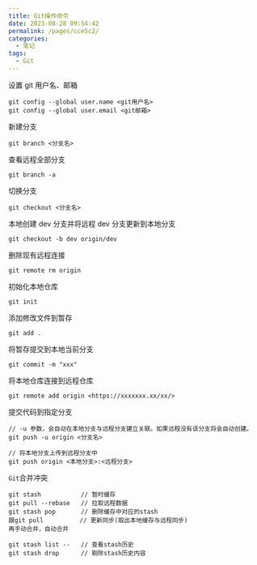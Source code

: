 ```yaml
---
title: Git操作命令
date: 2023-08-28 09:54:42
permalink: /pages/cce5c2/
categories:
  - 笔记
tags:
  - Git
---
```


设置 git 用户名、邮箱

```
git config --global user.name <git用户名>
git config --global user.email <git邮箱>
```

新建分支

```
git branch <分支名>
```

查看远程全部分支

```
git branch -a
```

切换分支

```
git checkout <分支名>
```

本地创建 dev 分支并将远程 dev 分支更新到本地分支

```
git checkout -b dev origin/dev
```

删除现有远程连接

```
git remote rm origin
```

初始化本地仓库

```
git init
```

添加修改文件到暂存

```
git add .
```

将暂存提交到本地当前分支

```
git commit -m "xxx"
```

将本地仓库连接到远程仓库

```
git remote add origin <https://xxxxxxx.xx/xx/>
```

提交代码到指定分支

```
// -u 参数，会自动在本地分支与远程分支建立关联。如果远程没有该分支将会自动创建。
git push -u origin <分支名>

// 将本地分支上传到远程分支中
git push origin <本地分支>:<远程分支>
```

`Git`合并冲突

```
git stash           // 暂时缓存
git pull --rebase   // 拉取远程数据
git stash pop       // 删除缓存中对应的stash
跟git pull          // 更新同步(取出本地缓存与远程同步)
再手动合并，自动合并

git stash list --   // 查看stash历史
git stash drop      // 剔除stash历史内容
```
